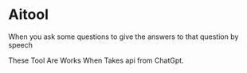 # Aitool
When you ask some questions to give the answers to that question by speech

These Tool Are Works When Takes  api from ChatGpt.
